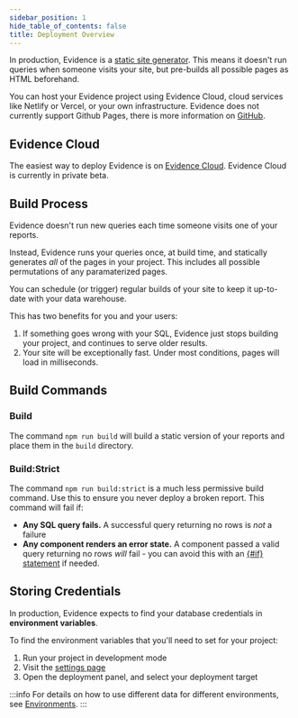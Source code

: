 ```yaml
---
sidebar_position: 1
hide_table_of_contents: false
title: Deployment Overview
---
```


In production, Evidence is a [static site generator](https://www.netlify.com/blog/2020/04/14/what-is-a-static-site-generator-and-3-ways-to-find-the-best-one/). This means it doesn't run queries when someone visits your site, but pre-builds all possible pages as HTML beforehand.

You can host your Evidence project using Evidence Cloud, cloud services like Netlify or Vercel, or your own infrastructure. Evidence does not currently support Github Pages, there is more information on [GitHub](https://github.com/evidence-dev/evidence/issues/603).

## Evidence Cloud

The easiest way to deploy Evidence is on [Evidence Cloud](evidence-cloud). Evidence Cloud is currently in private beta.

## Build Process

Evidence doesn't run new queries each time someone visits one of your reports.

Instead, Evidence runs your queries once, at build time, and statically generates _all_ of the pages in your project. This includes all possible permutations of any paramaterized pages.

You can schedule (or trigger) regular builds of your site to keep it up-to-date with your data warehouse.

This has two benefits for you and your users:

1. If something goes wrong with your SQL, Evidence just stops building your project, and continues to serve older results.
2. Your site will be exceptionally fast. Under most conditions, pages will load in milliseconds.

## Build Commands

### Build

The command `npm run build` will build a static version of your reports and place them in the `build` directory.

### Build:Strict

The command `npm run build:strict` is a much less permissive build command. Use this to ensure you never deploy a broken report.
This command will fail if:

- **Any SQL query fails.** A successful query returning no rows is _not_ a failure
- **Any component renders an error state.** A component passed a valid query returning no rows _will_ fail - you can avoid this with an [{#if} statement](/core-concepts/if-else) if needed.

## Storing Credentials

In production, Evidence expects to find your database credentials in **environment variables**.

To find the environment variables that you'll need to set for your project:

1. Run your project in development mode
1. Visit the [settings page](https://localhost:3000/settings)
1. Open the deployment panel, and select your deployment target

:::info
For details on how to use different data for different environments, see [Environments](/deployment/environments).
:::
